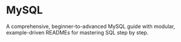 # MySQL
A comprehensive, beginner-to-advanced MySQL guide with modular, example-driven READMEs for mastering SQL step by step.
